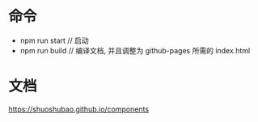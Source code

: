 # 命令

-   npm run start // 启动
-   npm run build // 编译文档, 并且调整为 github-pages 所需的 index.html

# 文档

https://shuoshubao.github.io/components
